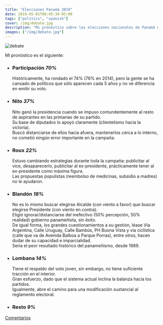 ```yaml
---
title: "Elecciones Panamá 2019"
date: 2019-05-01T08:45:34-05:00
tags: ["politics", "spanish"]
cover: /img/debate.jpg
description: "Mi pronóstico sobre las elecciones nacionales de Panamá en 2019"
images: ["/img/debate.jpg"]
---
```


![debate](/img/debate.jpg#c)

Mi pronóstico es el siguiente:

- ### Participación _70%_

  Históricamente, ha rondado el 74% (76% en 2014), pero la gente se ha cansado de políticos que sólo aparecen cada 5 años y no ve diferencia en emitir su voto.

- ### Nito _37%_

  Nito ganó la presidencia cuando se impuso contundentemente al resto de aspirantes en las primarias de su partido.<br/>
  Su base de diputados lo apoyó claramente (clientelismo hacia la victoria).<br/>
  Buscó distanciarse de ellos hacia afuera, mantenerlos cerca a lo interno, no cometió ningún error importante en la campaña.

- ### Roux _22%_

  Estuvo cambiando estrategias durante toda la campaña: publicitar al vice, desaparecerlo, publicitar al ex-presidente, prácticamente tener al ex-presidente como máxima figura.<br/>
  Las propuestas populistas (reembolso de medicinas, subsidio a madres) no le ayudaron.<br/>

- ### Blandón _18%_

  No es lo mismo buscar elegirse Alcalde (con viento a favor) que buscar elegirse Presidente (con viento en contra).<br/>
  Eligió ignorar/distanciarse del inefectivo (50% percepción, 50% realidad) gobierno panameñista, sin éxito.<br/>
  De igual forma, los grandes cuestionamientos a su gestión, léase Vía Argentina, Calle Uruguay, Calle Bambús, PH Buona Vista y vía ciclística (calle que va de Avenida Balboa a Parque Porras), entre otros, hacen dudar de su capacidad e imparcialidad.<br/>
  Sería el peor resultado histórico del panameñismo, desde 1989.

- ### Lombana _14%_

  Tiene el respaldo del voto joven, sin embargo, no tiene suficiente tracción en el interior.<br/>
  Gran esfuerzo, dado que el sistema actual inclina la balanza hacia los partidos.<br/>
  Igualmente, abre el camino para una modificación sustancial al reglamento electoral.<br/>

- ### Resto _9%_

[Comentarios](https://twitter.com/search?q=https%3A%2F%2Fpardenotas.jbrio.net%2Felecciones%2F)
